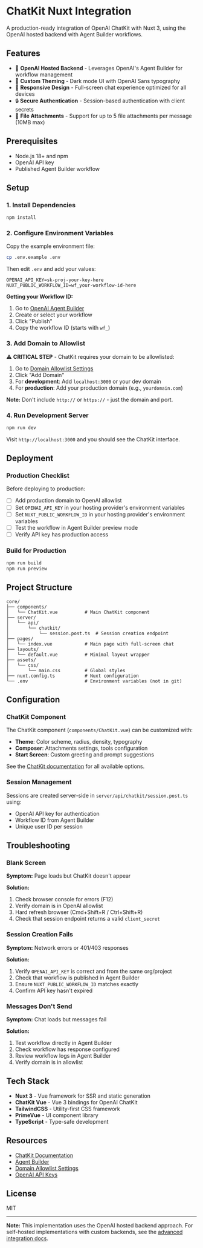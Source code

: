 # ChatKit Nuxt Integration

A production-ready integration of OpenAI ChatKit with Nuxt 3, using the OpenAI hosted backend with Agent Builder workflows.

## Features

- 🚀 **OpenAI Hosted Backend** - Leverages OpenAI's Agent Builder for workflow management
- 🎨 **Custom Theming** - Dark mode UI with OpenAI Sans typography
- 📱 **Responsive Design** - Full-screen chat experience optimized for all devices
- 🔒 **Secure Authentication** - Session-based authentication with client secrets
- 📎 **File Attachments** - Support for up to 5 file attachments per message (10MB max)

## Prerequisites

- Node.js 18+ and npm
- OpenAI API key
- Published Agent Builder workflow

## Setup

### 1. Install Dependencies

```bash
npm install
```

### 2. Configure Environment Variables

Copy the example environment file:

```bash
cp .env.example .env
```

Then edit `.env` and add your values:

```env
OPENAI_API_KEY=sk-proj-your-key-here
NUXT_PUBLIC_WORKFLOW_ID=wf_your-workflow-id-here
```

**Getting your Workflow ID:**

1. Go to [OpenAI Agent Builder](https://platform.openai.com/agent-builder)
2. Create or select your workflow
3. Click "Publish"
4. Copy the workflow ID (starts with `wf_`)

### 3. Add Domain to Allowlist

⚠️ **CRITICAL STEP** - ChatKit requires your domain to be allowlisted:

1. Go to [Domain Allowlist Settings](https://platform.openai.com/settings/organization/allowlist)
2. Click "Add Domain"
3. For **development**: Add `localhost:3000` or your dev domain
4. For **production**: Add your production domain (e.g., `yourdomain.com`)

**Note:** Don't include `http://` or `https://` - just the domain and port.

### 4. Run Development Server

```bash
npm run dev
```

Visit `http://localhost:3000` and you should see the ChatKit interface.

## Deployment

### Production Checklist

Before deploying to production:

- [ ] Add production domain to OpenAI allowlist
- [ ] Set `OPENAI_API_KEY` in your hosting provider's environment variables
- [ ] Set `NUXT_PUBLIC_WORKFLOW_ID` in your hosting provider's environment variables
- [ ] Test the workflow in Agent Builder preview mode
- [ ] Verify API key has production access

### Build for Production

```bash
npm run build
npm run preview
```

## Project Structure

```
core/
├── components/
│   └── ChatKit.vue          # Main ChatKit component
├── server/
│   └── api/
│       └── chatkit/
│           └── session.post.ts  # Session creation endpoint
├── pages/
│   └── index.vue            # Main page with full-screen chat
├── layouts/
│   └── default.vue          # Minimal layout wrapper
├── assets/
│   └── css/
│       └── main.css         # Global styles
├── nuxt.config.ts           # Nuxt configuration
└── .env                     # Environment variables (not in git)
```

## Configuration

### ChatKit Component

The ChatKit component (`components/ChatKit.vue`) can be customized with:

- **Theme**: Color scheme, radius, density, typography
- **Composer**: Attachments settings, tools configuration
- **Start Screen**: Custom greeting and prompt suggestions

See the [ChatKit documentation](https://github.com/openai/chatkit-js) for all available options.

### Session Management

Sessions are created server-side in `server/api/chatkit/session.post.ts` using:

- OpenAI API key for authentication
- Workflow ID from Agent Builder
- Unique user ID per session

## Troubleshooting

### Blank Screen

**Symptom:** Page loads but ChatKit doesn't appear

**Solution:**

1. Check browser console for errors (F12)
2. Verify domain is in OpenAI allowlist
3. Hard refresh browser (Cmd+Shift+R / Ctrl+Shift+R)
4. Check that session endpoint returns a valid `client_secret`

### Session Creation Fails

**Symptom:** Network errors or 401/403 responses

**Solution:**

1. Verify `OPENAI_API_KEY` is correct and from the same org/project
2. Check that workflow is published in Agent Builder
3. Ensure `NUXT_PUBLIC_WORKFLOW_ID` matches exactly
4. Confirm API key hasn't expired

### Messages Don't Send

**Symptom:** Chat loads but messages fail

**Solution:**

1. Test workflow directly in Agent Builder
2. Check workflow has response configured
3. Review workflow logs in Agent Builder
4. Verify domain is in allowlist

## Tech Stack

- **Nuxt 3** - Vue framework for SSR and static generation
- **ChatKit Vue** - Vue 3 bindings for OpenAI ChatKit
- **TailwindCSS** - Utility-first CSS framework
- **PrimeVue** - UI component library
- **TypeScript** - Type-safe development

## Resources

- [ChatKit Documentation](https://github.com/openai/chatkit-js)
- [Agent Builder](https://platform.openai.com/agent-builder)
- [Domain Allowlist Settings](https://platform.openai.com/settings/organization/allowlist)
- [OpenAI API Keys](https://platform.openai.com/api-keys)

## License

MIT

---

**Note:** This implementation uses the OpenAI hosted backend approach. For self-hosted implementations with custom backends, see the [advanced integration docs](https://platform.openai.com/docs/chatkit/advanced).
